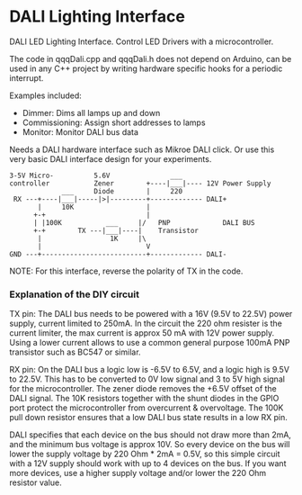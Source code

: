 # DALI Lighting Interface
DALI LED Lighting Interface. Control LED Drivers with a microcontroller.

The code in qqqDali.cpp and qqqDali.h does not depend on Arduino, can be used in any C++ project by writing hardware specific hooks for a periodic interrupt.

Examples included:
- Dimmer: Dims all lamps up and down
- Commissioning: Assign short addresses to lamps
- Monitor: Monitor DALI bus data

Needs a DALI hardware interface such as Mikroe DALI click. Or use this very basic DALI interface design for your experiments. 

```
3-5V Micro-          5.6V               ___      
controller           Zener        +----|___|---- 12V Power Supply 
             ___     Diode        |     220
 RX ---+----|___|-----|>|---------+------------- DALI+
       |     10K                  |  
      +-+                         |                 
      | |100K           ___     |/   PNP             DALI BUS
      +-+        TX ---|___|----|    Transistor
       |                 1K     |\   
       |                          V
GND ---+--------------------------+------------- DALI-
 ```
NOTE: For this interface, reverse the polarity of TX in the code.

### Explanation of the DIY circuit

TX pin: The DALI bus needs to be powered with a 16V (9.5V to 22.5V) power supply, current limited to 250mA. In the circuit the 220 ohm resister is the current limiter, the max current is approx 50 mA with 12V power supply. Using a lower current allows to use a common general purpose 100mA PNP transistor such as BC547 or similar. 

RX pin: On the DALI bus a logic low is -6.5V to 6.5V, and a logic high is 9.5V to 22.5V. This has to be converted to 0V low signal and 3 to 5V high signal for the microcontroller. The zener diode removes the +6.5V offset of the DALI signal. The 10K resistors together with the shunt diodes in the GPIO port protect the microcontroller from overcurrent & overvoltage. The 100K pull down resistor ensures that a low DALI bus state results in a low RX pin.

DALI specifies that each device on the bus should not draw more than 2mA, and the minimum bus voltage is approx 10V. So every device on the bus will lower the supply voltage by 220 Ohm * 2mA = 0.5V, so this simple circuit with a 12V supply should work with up to 4 devices on the bus. If you want more devices, use a higher supply voltage and/or lower the 220 Ohm resistor value.
 
